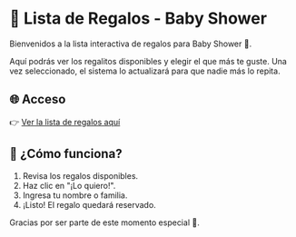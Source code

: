 # 🎁 Lista de Regalos - Baby Shower

Bienvenidos a la lista interactiva de regalos para Baby Shower 💖.

Aquí podrás ver los regalitos disponibles y elegir el que más te guste. Una vez seleccionado, el sistema lo actualizará para que nadie más lo repita.

## 🌐 Acceso
👉 [Ver la lista de regalos aquí](https://gvbustamante.github.io/lista-regalos/)

## 🚀 ¿Cómo funciona?
1. Revisa los regalos disponibles.
2. Haz clic en "¡Lo quiero!".
3. Ingresa tu nombre o familia.
4. ¡Listo! El regalo quedará reservado.

Gracias por ser parte de este momento especial 🎀.

